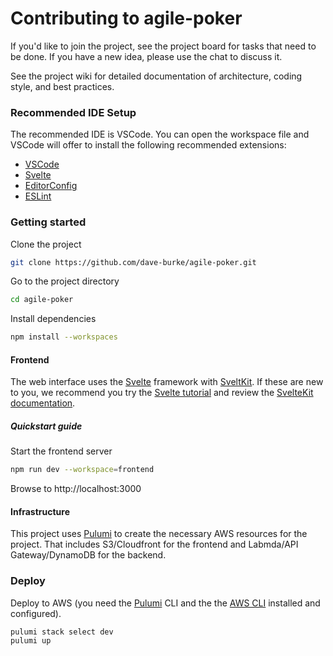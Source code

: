 # Contributing to agile-poker

If you'd like to join the project, see the project board for tasks that need to
be done. If you have a new idea, please use the chat to discuss it.

See the project wiki for detailed documentation of architecture, coding style, and best
practices.

### Recommended IDE Setup

The recommended IDE is VSCode. You can open the workspace file and VSCode will
offer to install the following recommended extensions:

- [VSCode](https://code.visualstudio.com/)
- [Svelte](https://marketplace.visualstudio.com/items?itemName=svelte.svelte-vscode)
- [EditorConfig](https://marketplace.visualstudio.com/items?itemName=editorconfig.editorconfig)
- [ESLint](https://marketplace.visualstudio.com/items?itemName=dbaeumer.vscode-eslint)

### Getting started

Clone the project

```bash
git clone https://github.com/dave-burke/agile-poker.git
```

Go to the project directory

```bash
cd agile-poker
```

Install dependencies

```bash
npm install --workspaces
```

#### Frontend

The web interface uses the [Svelte](https://svelte.dev/) framework with
[SveltKit](https://kit.svelte.dev/). If these are new to you, we recommend you
try the [Svelte tutorial](https://svelte.dev/tutorial/basics) and review the
[SvelteKit documentation](https://kit.svelte.dev/docs/introduction).

##### Quickstart guide

Start the frontend server

```bash
npm run dev --workspace=frontend
```

Browse to http://localhost:3000

#### Infrastructure

This project uses [Pulumi]() to create the necessary AWS resources for the
project. That includes S3/Cloudfront for the frontend and Labmda/API
Gateway/DynamoDB for the backend.

### Deploy

Deploy to AWS (you need the [Pulumi](https://www.pulumi.com/) CLI and the the
[AWS CLI](https://aws.amazon.com/cli/) installed and configured).

```
pulumi stack select dev
pulumi up
```

